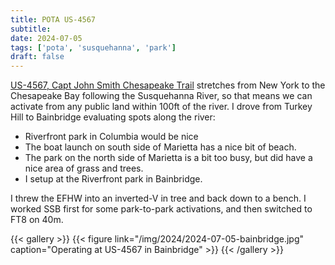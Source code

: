 ```yaml
---
title: POTA US-4567
subtitle:
date: 2024-07-05
tags: ['pota', 'susquehanna', 'park']
draft: false
---
```


[US-4567, Capt John Smith Chesapeake Trail](https://pota.app/#/park/US-4567)
stretches from New York to the Chesapeake Bay
following the Susquehanna River,
so that means we can activate from any public land
within 100ft of the river.
I drove from Turkey Hill to Bainbridge evaluating spots along the river:
- Riverfront park in Columbia would be nice
- The boat launch on south side of Marietta has a nice bit of beach.
- The park on the north side of Marietta is a bit too busy,
  but did have a nice area of grass and trees.
- I setup at the Riverfront park in Bainbridge.

I threw the EFHW
into an inverted-V
in tree and back down to a bench.
I worked SSB first
for some park-to-park activations,
and then switched to FT8 on 40m.

{{< gallery >}}
{{< figure link="/img/2024/2024-07-05-bainbridge.jpg" caption="Operating at US-4567 in Bainbridge" >}}
{{< /gallery >}}

<!--more-->
